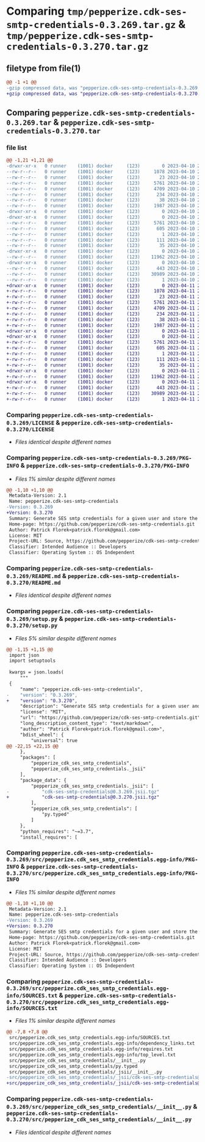 # Comparing `tmp/pepperize.cdk-ses-smtp-credentials-0.3.269.tar.gz` & `tmp/pepperize.cdk-ses-smtp-credentials-0.3.270.tar.gz`

## filetype from file(1)

```diff
@@ -1 +1 @@
-gzip compressed data, was "pepperize.cdk-ses-smtp-credentials-0.3.269.tar", last modified: Mon Apr 10 23:32:32 2023, max compression
+gzip compressed data, was "pepperize.cdk-ses-smtp-credentials-0.3.270.tar", last modified: Tue Apr 11 23:10:15 2023, max compression
```

## Comparing `pepperize.cdk-ses-smtp-credentials-0.3.269.tar` & `pepperize.cdk-ses-smtp-credentials-0.3.270.tar`

### file list

```diff
@@ -1,21 +1,21 @@
-drwxr-xr-x   0 runner    (1001) docker     (123)        0 2023-04-10 23:32:32.594523 pepperize.cdk-ses-smtp-credentials-0.3.269/
--rw-r--r--   0 runner    (1001) docker     (123)     1078 2023-04-10 23:32:21.000000 pepperize.cdk-ses-smtp-credentials-0.3.269/LICENSE
--rw-r--r--   0 runner    (1001) docker     (123)       23 2023-04-10 23:32:21.000000 pepperize.cdk-ses-smtp-credentials-0.3.269/MANIFEST.in
--rw-r--r--   0 runner    (1001) docker     (123)     5761 2023-04-10 23:32:32.594523 pepperize.cdk-ses-smtp-credentials-0.3.269/PKG-INFO
--rw-r--r--   0 runner    (1001) docker     (123)     4709 2023-04-10 23:32:21.000000 pepperize.cdk-ses-smtp-credentials-0.3.269/README.md
--rw-r--r--   0 runner    (1001) docker     (123)      234 2023-04-10 23:32:21.000000 pepperize.cdk-ses-smtp-credentials-0.3.269/pyproject.toml
--rw-r--r--   0 runner    (1001) docker     (123)       38 2023-04-10 23:32:32.594523 pepperize.cdk-ses-smtp-credentials-0.3.269/setup.cfg
--rw-r--r--   0 runner    (1001) docker     (123)     1987 2023-04-10 23:32:21.000000 pepperize.cdk-ses-smtp-credentials-0.3.269/setup.py
-drwxr-xr-x   0 runner    (1001) docker     (123)        0 2023-04-10 23:32:32.590522 pepperize.cdk-ses-smtp-credentials-0.3.269/src/
-drwxr-xr-x   0 runner    (1001) docker     (123)        0 2023-04-10 23:32:32.594523 pepperize.cdk-ses-smtp-credentials-0.3.269/src/pepperize.cdk_ses_smtp_credentials.egg-info/
--rw-r--r--   0 runner    (1001) docker     (123)     5761 2023-04-10 23:32:32.000000 pepperize.cdk-ses-smtp-credentials-0.3.269/src/pepperize.cdk_ses_smtp_credentials.egg-info/PKG-INFO
--rw-r--r--   0 runner    (1001) docker     (123)      605 2023-04-10 23:32:32.000000 pepperize.cdk-ses-smtp-credentials-0.3.269/src/pepperize.cdk_ses_smtp_credentials.egg-info/SOURCES.txt
--rw-r--r--   0 runner    (1001) docker     (123)        1 2023-04-10 23:32:32.000000 pepperize.cdk-ses-smtp-credentials-0.3.269/src/pepperize.cdk_ses_smtp_credentials.egg-info/dependency_links.txt
--rw-r--r--   0 runner    (1001) docker     (123)      111 2023-04-10 23:32:32.000000 pepperize.cdk-ses-smtp-credentials-0.3.269/src/pepperize.cdk_ses_smtp_credentials.egg-info/requires.txt
--rw-r--r--   0 runner    (1001) docker     (123)       35 2023-04-10 23:32:32.000000 pepperize.cdk-ses-smtp-credentials-0.3.269/src/pepperize.cdk_ses_smtp_credentials.egg-info/top_level.txt
-drwxr-xr-x   0 runner    (1001) docker     (123)        0 2023-04-10 23:32:32.594523 pepperize.cdk-ses-smtp-credentials-0.3.269/src/pepperize_cdk_ses_smtp_credentials/
--rw-r--r--   0 runner    (1001) docker     (123)    11962 2023-04-10 23:32:21.000000 pepperize.cdk-ses-smtp-credentials-0.3.269/src/pepperize_cdk_ses_smtp_credentials/__init__.py
-drwxr-xr-x   0 runner    (1001) docker     (123)        0 2023-04-10 23:32:32.594523 pepperize.cdk-ses-smtp-credentials-0.3.269/src/pepperize_cdk_ses_smtp_credentials/_jsii/
--rw-r--r--   0 runner    (1001) docker     (123)      443 2023-04-10 23:32:21.000000 pepperize.cdk-ses-smtp-credentials-0.3.269/src/pepperize_cdk_ses_smtp_credentials/_jsii/__init__.py
--rw-r--r--   0 runner    (1001) docker     (123)    30989 2023-04-10 23:32:21.000000 pepperize.cdk-ses-smtp-credentials-0.3.269/src/pepperize_cdk_ses_smtp_credentials/_jsii/cdk-ses-smtp-credentials@0.3.269.jsii.tgz
--rw-r--r--   0 runner    (1001) docker     (123)        1 2023-04-10 23:32:21.000000 pepperize.cdk-ses-smtp-credentials-0.3.269/src/pepperize_cdk_ses_smtp_credentials/py.typed
+drwxr-xr-x   0 runner    (1001) docker     (123)        0 2023-04-11 23:10:15.731404 pepperize.cdk-ses-smtp-credentials-0.3.270/
+-rw-r--r--   0 runner    (1001) docker     (123)     1078 2023-04-11 23:10:02.000000 pepperize.cdk-ses-smtp-credentials-0.3.270/LICENSE
+-rw-r--r--   0 runner    (1001) docker     (123)       23 2023-04-11 23:10:02.000000 pepperize.cdk-ses-smtp-credentials-0.3.270/MANIFEST.in
+-rw-r--r--   0 runner    (1001) docker     (123)     5761 2023-04-11 23:10:15.731404 pepperize.cdk-ses-smtp-credentials-0.3.270/PKG-INFO
+-rw-r--r--   0 runner    (1001) docker     (123)     4709 2023-04-11 23:10:02.000000 pepperize.cdk-ses-smtp-credentials-0.3.270/README.md
+-rw-r--r--   0 runner    (1001) docker     (123)      234 2023-04-11 23:10:02.000000 pepperize.cdk-ses-smtp-credentials-0.3.270/pyproject.toml
+-rw-r--r--   0 runner    (1001) docker     (123)       38 2023-04-11 23:10:15.731404 pepperize.cdk-ses-smtp-credentials-0.3.270/setup.cfg
+-rw-r--r--   0 runner    (1001) docker     (123)     1987 2023-04-11 23:10:02.000000 pepperize.cdk-ses-smtp-credentials-0.3.270/setup.py
+drwxr-xr-x   0 runner    (1001) docker     (123)        0 2023-04-11 23:10:15.727404 pepperize.cdk-ses-smtp-credentials-0.3.270/src/
+drwxr-xr-x   0 runner    (1001) docker     (123)        0 2023-04-11 23:10:15.727404 pepperize.cdk-ses-smtp-credentials-0.3.270/src/pepperize.cdk_ses_smtp_credentials.egg-info/
+-rw-r--r--   0 runner    (1001) docker     (123)     5761 2023-04-11 23:10:15.000000 pepperize.cdk-ses-smtp-credentials-0.3.270/src/pepperize.cdk_ses_smtp_credentials.egg-info/PKG-INFO
+-rw-r--r--   0 runner    (1001) docker     (123)      605 2023-04-11 23:10:15.000000 pepperize.cdk-ses-smtp-credentials-0.3.270/src/pepperize.cdk_ses_smtp_credentials.egg-info/SOURCES.txt
+-rw-r--r--   0 runner    (1001) docker     (123)        1 2023-04-11 23:10:15.000000 pepperize.cdk-ses-smtp-credentials-0.3.270/src/pepperize.cdk_ses_smtp_credentials.egg-info/dependency_links.txt
+-rw-r--r--   0 runner    (1001) docker     (123)      111 2023-04-11 23:10:15.000000 pepperize.cdk-ses-smtp-credentials-0.3.270/src/pepperize.cdk_ses_smtp_credentials.egg-info/requires.txt
+-rw-r--r--   0 runner    (1001) docker     (123)       35 2023-04-11 23:10:15.000000 pepperize.cdk-ses-smtp-credentials-0.3.270/src/pepperize.cdk_ses_smtp_credentials.egg-info/top_level.txt
+drwxr-xr-x   0 runner    (1001) docker     (123)        0 2023-04-11 23:10:15.727404 pepperize.cdk-ses-smtp-credentials-0.3.270/src/pepperize_cdk_ses_smtp_credentials/
+-rw-r--r--   0 runner    (1001) docker     (123)    11962 2023-04-11 23:10:02.000000 pepperize.cdk-ses-smtp-credentials-0.3.270/src/pepperize_cdk_ses_smtp_credentials/__init__.py
+drwxr-xr-x   0 runner    (1001) docker     (123)        0 2023-04-11 23:10:15.727404 pepperize.cdk-ses-smtp-credentials-0.3.270/src/pepperize_cdk_ses_smtp_credentials/_jsii/
+-rw-r--r--   0 runner    (1001) docker     (123)      443 2023-04-11 23:10:02.000000 pepperize.cdk-ses-smtp-credentials-0.3.270/src/pepperize_cdk_ses_smtp_credentials/_jsii/__init__.py
+-rw-r--r--   0 runner    (1001) docker     (123)    30989 2023-04-11 23:10:02.000000 pepperize.cdk-ses-smtp-credentials-0.3.270/src/pepperize_cdk_ses_smtp_credentials/_jsii/cdk-ses-smtp-credentials@0.3.270.jsii.tgz
+-rw-r--r--   0 runner    (1001) docker     (123)        1 2023-04-11 23:10:02.000000 pepperize.cdk-ses-smtp-credentials-0.3.270/src/pepperize_cdk_ses_smtp_credentials/py.typed
```

### Comparing `pepperize.cdk-ses-smtp-credentials-0.3.269/LICENSE` & `pepperize.cdk-ses-smtp-credentials-0.3.270/LICENSE`

 * *Files identical despite different names*

### Comparing `pepperize.cdk-ses-smtp-credentials-0.3.269/PKG-INFO` & `pepperize.cdk-ses-smtp-credentials-0.3.270/PKG-INFO`

 * *Files 1% similar despite different names*

```diff
@@ -1,10 +1,10 @@
 Metadata-Version: 2.1
 Name: pepperize.cdk-ses-smtp-credentials
-Version: 0.3.269
+Version: 0.3.270
 Summary: Generate SES smtp credentials for a given user and store the credentials in a SecretsManager Secret.
 Home-page: https://github.com/pepperize/cdk-ses-smtp-credentials.git
 Author: Patrick Florek<patrick.florek@gmail.com>
 License: MIT
 Project-URL: Source, https://github.com/pepperize/cdk-ses-smtp-credentials.git
 Classifier: Intended Audience :: Developers
 Classifier: Operating System :: OS Independent
```

### Comparing `pepperize.cdk-ses-smtp-credentials-0.3.269/README.md` & `pepperize.cdk-ses-smtp-credentials-0.3.270/README.md`

 * *Files identical despite different names*

### Comparing `pepperize.cdk-ses-smtp-credentials-0.3.269/setup.py` & `pepperize.cdk-ses-smtp-credentials-0.3.270/setup.py`

 * *Files 5% similar despite different names*

```diff
@@ -1,15 +1,15 @@
 import json
 import setuptools
 
 kwargs = json.loads(
     """
 {
     "name": "pepperize.cdk-ses-smtp-credentials",
-    "version": "0.3.269",
+    "version": "0.3.270",
     "description": "Generate SES smtp credentials for a given user and store the credentials in a SecretsManager Secret.",
     "license": "MIT",
     "url": "https://github.com/pepperize/cdk-ses-smtp-credentials.git",
     "long_description_content_type": "text/markdown",
     "author": "Patrick Florek<patrick.florek@gmail.com>",
     "bdist_wheel": {
         "universal": true
@@ -22,15 +22,15 @@
     },
     "packages": [
         "pepperize_cdk_ses_smtp_credentials",
         "pepperize_cdk_ses_smtp_credentials._jsii"
     ],
     "package_data": {
         "pepperize_cdk_ses_smtp_credentials._jsii": [
-            "cdk-ses-smtp-credentials@0.3.269.jsii.tgz"
+            "cdk-ses-smtp-credentials@0.3.270.jsii.tgz"
         ],
         "pepperize_cdk_ses_smtp_credentials": [
             "py.typed"
         ]
     },
     "python_requires": "~=3.7",
     "install_requires": [
```

### Comparing `pepperize.cdk-ses-smtp-credentials-0.3.269/src/pepperize.cdk_ses_smtp_credentials.egg-info/PKG-INFO` & `pepperize.cdk-ses-smtp-credentials-0.3.270/src/pepperize.cdk_ses_smtp_credentials.egg-info/PKG-INFO`

 * *Files 1% similar despite different names*

```diff
@@ -1,10 +1,10 @@
 Metadata-Version: 2.1
 Name: pepperize.cdk-ses-smtp-credentials
-Version: 0.3.269
+Version: 0.3.270
 Summary: Generate SES smtp credentials for a given user and store the credentials in a SecretsManager Secret.
 Home-page: https://github.com/pepperize/cdk-ses-smtp-credentials.git
 Author: Patrick Florek<patrick.florek@gmail.com>
 License: MIT
 Project-URL: Source, https://github.com/pepperize/cdk-ses-smtp-credentials.git
 Classifier: Intended Audience :: Developers
 Classifier: Operating System :: OS Independent
```

### Comparing `pepperize.cdk-ses-smtp-credentials-0.3.269/src/pepperize.cdk_ses_smtp_credentials.egg-info/SOURCES.txt` & `pepperize.cdk-ses-smtp-credentials-0.3.270/src/pepperize.cdk_ses_smtp_credentials.egg-info/SOURCES.txt`

 * *Files 1% similar despite different names*

```diff
@@ -7,8 +7,8 @@
 src/pepperize.cdk_ses_smtp_credentials.egg-info/SOURCES.txt
 src/pepperize.cdk_ses_smtp_credentials.egg-info/dependency_links.txt
 src/pepperize.cdk_ses_smtp_credentials.egg-info/requires.txt
 src/pepperize.cdk_ses_smtp_credentials.egg-info/top_level.txt
 src/pepperize_cdk_ses_smtp_credentials/__init__.py
 src/pepperize_cdk_ses_smtp_credentials/py.typed
 src/pepperize_cdk_ses_smtp_credentials/_jsii/__init__.py
-src/pepperize_cdk_ses_smtp_credentials/_jsii/cdk-ses-smtp-credentials@0.3.269.jsii.tgz
+src/pepperize_cdk_ses_smtp_credentials/_jsii/cdk-ses-smtp-credentials@0.3.270.jsii.tgz
```

### Comparing `pepperize.cdk-ses-smtp-credentials-0.3.269/src/pepperize_cdk_ses_smtp_credentials/__init__.py` & `pepperize.cdk-ses-smtp-credentials-0.3.270/src/pepperize_cdk_ses_smtp_credentials/__init__.py`

 * *Files identical despite different names*

